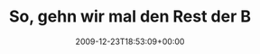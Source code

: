 ---
retweeted: false
source: <a href="http://twitter.com" rel="nofollow">Twitter Web Client</a>
entities:
  hashtags:
  - text: jmg
    indices:
    - '45'
    - '49'
  - text: oelsnitz
    indices:
    - '50'
    - '59'
  symbols: []
  user_mentions: []
  urls: []
display_text_range:
- '0'
- '59'
favorite_count: '0'
id_str: '6973103710'
truncated: false
retweet_count: '0'
id: '6973103710'
created_at: Wed Dec 23 18:53:09 +0000 2009
favorited: false
full_text: 'So, gehn wir mal den Rest der Bande treffen. #jmg #oelsnitz'
lang: de
tags:
- jmg
- oelsnitz
- pesos:twitter
date: '2009-12-23T18:53:09+00:00'
src: https://twitter.com/bascht/status/6973103710
original_url: https://twitter.com/bascht/status/6973103710
type: twitter_tweet
text: 'So, gehn wir mal den Rest der Bande treffen. #jmg #oelsnitz'
title: So, gehn wir mal den Rest der B

---